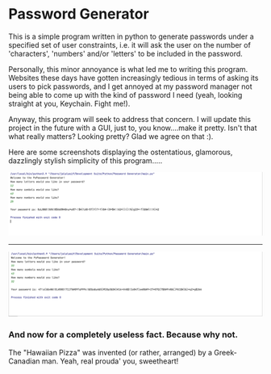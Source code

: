 <h1> Password Generator</h1>

<p> This is a simple program written in python to generate passwords under a specified set of user constraints, i.e. it will ask the user on the number of 'characters', 'numbers' and/or 'letters' to be included in the password. </p>
<p>Personally, this minor annoyance is what led me to writing this program. Websites these days have gotten increasingly tedious in terms of asking its users to pick passwords, and I get annoyed at my password manager not being able to come up with the kind of password I need (yeah, looking straight at you, Keychain. Fight me!).

Anyway, this program will seek to address that concern. I will update this project in the future with a GUI, just to, you know....make it pretty. Isn't that what really matters? Looking pretty? Glad we agree on that :).

Here are some screenshots displaying the ostentatious, glamorous, dazzlingly stylish simplicity of this program.....</p>

![Screenshot 1](scr1.png)

<hr>

![Screenshot 1](scr2.png)

<h3> And now for a completely useless fact. Because why not.</h3>
<p>The "Hawaiian Pizza" was invented (or rather, arranged) by a Greek-Canadian man. Yeah, real prouda' you, sweetheart!</p>
